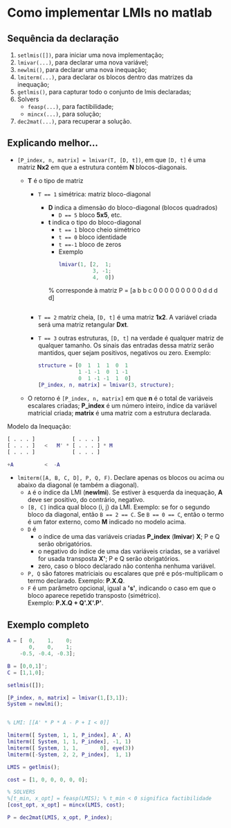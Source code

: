 # Como implementar LMIs no matlab

## Sequência da declaração

 1. `setlmis([])`, para iniciar uma nova implementação;
 2. `lmivar(...)`, para declarar uma nova variável;
 3. `newlmi()`, para declarar uma nova inequação;
 4. `lmiterm(...)`, para declarar os blocos dentro das matrizes da inequação;
 5. `getlmis()`, para capturar todo o conjunto de lmis declaradas;
 6. Solvers
    - `feasp(...)`, para factibilidade;
    - `mincx(...)`, para solução;
 7. `dec2mat(...)`, para recuperar a solução.


## Explicando melhor...

 - `[P_index, n, matrix] = lmivar(T, [D, t])`, em que `[D, t]` é uma matriz **Nx2** em que a estrutura contém **N** blocos-diagonais.
   - **T** é o tipo de matriz
     - `T == 1` simétrica: matriz bloco-diagonal
       - **D** indica a dimensão do bloco-diagonal (blocos quadrados)
         - `D == 5` bloco **5x5**, etc.
       - **t** indica o tipo do bloco-diagonal
         - `t == 1` bloco cheio simétrico
         - `t == 0` bloco identidade
         - `t ==-1` bloco de zeros
         - Exemplo
           ```matlab
           lmivar(1, [2,  1;
                      3, -1;
                      4,  0])
          % corresponde à matriz
            P = [a b
                 b c
                     0 0 0
                     0 0 0
                     0 0 0
                           d
                             d
                               d
                                 d]
           ```
     - `T == 2` matriz cheia, `[D, t]` é uma matriz **1x2**. A variável criada será uma matriz retangular **Dxt**.


     - `T == 3` outras estruturas, `[D, t]` na verdade é qualquer matriz de qualquer tamanho. Os sinais das entradas dessa matriz serão mantidos, quer sejam positivos, negativos ou zero. Exemplo:
       ```matlab
       structure = [0  1  1  1  0  1
                    1 -1 -1  0  1 -1
                    0  1 -1 -1  1  0] 
       [P_index, n, matrix] = lmivar(3, structure);
       ```

   - O retorno é `[P_index, n, matrix]` em que **n** é  o total de variáveis escalares criadas; **P_index** é um número inteiro, índice da variável matricial criada; **matrix** é uma matriz com a estrutura declarada.


 Modelo da Inequação:

  ```matlab
  [ . . . ]            [ . . . ]
  [ . . . ]   <   M' * [ . . . ] * M
  [ . . . ]            [ . . . ]
  
  +A          <  -A     
  ```

 - `lmiterm([A, B, C, D], P, Q, F)`. Declare apenas os blocos ou acima ou abaixo da diagonal (e também a diagonal).
   - `A` é o índice da LMI (**newlmi**). Se estiver à esquerda da inequação, **A** deve ser positivo, do contrário, negativo.
   - `[B, C]` indica qual bloco (i, j)  da LMI. Exemplo: se for o segundo bloco da diagonal, então `B == 2 == C`. Se `B == 0 == C`, então o termo é um fator externo, como **M** indicado no modelo acima.
   - `D` é 
     - o índice de uma das variáveis criadas **P_index** (**lmivar**) **X**; P e Q serão obrigatórios.
     - o negativo do índice de uma das variáveis criadas, se a variável for usada transposta **X'**; P e Q serão obrigatórios.
     - zero, caso o bloco declarado não contenha nenhuma variável.
   - `P, Q` são fatores matriciais ou escalares que pré e pós-multiplicam o termo declarado. Exemplo: **P.X.Q**.
   - `F` é um parâmetro opcional, igual a **'s'**, indicando o caso em que o bloco aparece repetido transposto (simétrico). <br> Exemplo: **P.X.Q + Q'.X'.P'**.







## Exemplo completo

```matlab
A = [  0,    1,    0;
       0,    0,    1;
    -0.5, -0.4, -0.3];

B = [0,0,1]';
C = [1,1,0];

setlmis([]);

[P_index, n, matrix] = lmivar(1,[3,1]);
System = newlmi();


% LMI: [[A' * P * A - P + I < 0]]

lmiterm([ System, 1, 1, P_index], A', A)
lmiterm([ System, 1, 1, P_index], -1, 1)
lmiterm([ System, 1, 1,       0], eye(3))
lmiterm([-System, 2, 2, P_index],  1, 1)

LMIS = getlmis();

cost = [1, 0, 0, 0, 0, 0];

% SOLVERS
%[t_min, x_opt] = feasp(LMIS); % t_min < 0 significa factibilidade
[cost_opt, x_opt] = mincx(LMIS, cost);

P = dec2mat(LMIS, x_opt, P_index);
```